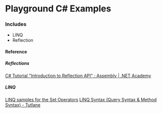 # Playground C# Examples

### Includes

* LINQ
* Reflection

 
#### Reference

##### Reflections
[C# Tutorial "Introduction to Reflection API" : Assembly \| .NET Academy](https://dotnetcademy.net/Learn/4/Pages/2)

##### LINQ
[LINQ samples for the Set Operators](https://linqsamples.com/linq-to-objects/set)
[LINQ Syntax (Query Syntax & Method Syntax) - Tutlane](https://www.tutlane.com/tutorial/linq/linq-syntax-query-syntax-method-syntax#divlinqmethodsyn)